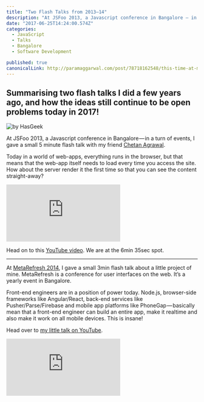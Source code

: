 ```yaml
---
title: "Two Flash Talks from 2013–14"
description: "At JSFoo 2013, a Javascript conference in Bangalore — in a turn of events, I gave a small 5 minute flash talk with my friend Chetan Agrawal. Today in a world of web-apps, everything runs in the…"
date: "2017-06-25T14:24:00.574Z"
categories: 
  - JavaScript
  - Talks
  - Bangalore
  - Software Development

published: true
canonicalLink: http://paramaggarwal.com/post/78718162548/this-time-at-metarefresh-2014-i-gave-a-small-3min
---
```


## Summarising two flash talks I did a few years ago, and how the ideas still continue to be open problems today in 2017!

![by [HasGeek](https://www.flickr.com/photos/hasgeek/12793265184/)](/img/1*Rsq-740O3y3dqreYfiF8Hg.jpeg)

At JSFoo 2013, a Javascript conference in Bangalore — in a turn of events, I gave a small 5 minute flash talk with my friend [Chetan Agrawal](https://medium.com/@chetan1507).

Today in a world of web-apps, everything runs in the browser, but that means that the web-app itself needs to load every time you access the site. How about the server render it the first time so that you can see the content straight-away?

<Embed src="https://www.youtube.com/embed/ZvXuW3tyQF0?start=395&feature=oembed&start=395" aspectRatio={0.562} />

Head on to this [YouTube video](https://youtu.be/ZvXuW3tyQF0?t=6m35s). We are at the 6min 35sec spot.

---

At [MetaRefresh 2014](http://metarefresh.in), I gave a small 3min flash talk about a little project of mine. MetaRefresh is a conference for user interfaces on the web. It’s a yearly event in Bangalore.

Front-end engineers are in a position of power today. Node.js, browser-side frameworks like Angular/React, back-end services like Pusher/Parse/Firebase and mobile app platforms like PhoneGap — basically mean that a front-end engineer can build an entire app, make it realtime and also make it work on all mobile devices. This is insane!

Head over to [my little talk on YouTube](https://www.youtube.com/watch?v=iG01gVs9Wpo).

<Embed src="https://www.youtube.com/embed/iG01gVs9Wpo?feature=oembed" aspectRatio={0.562} />
